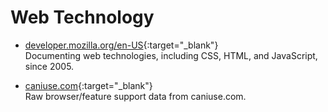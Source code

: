 # Web Technology

- [developer.mozilla.org/en-US](http://developer.mozilla.org/en-US/){:target="_blank"}  
   Documenting web technologies, including CSS, HTML, and JavaScript, since 2005.

- [caniuse.com](http://caniuse.com/){:target="_blank"}  
   Raw browser/feature support data from caniuse.com.
